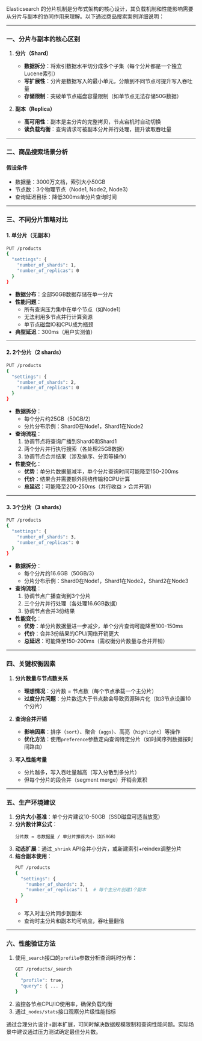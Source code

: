 Elasticsearch 的分片机制是分布式架构的核心设计，其负载机制和性能影响需要从分片与副本的协同作用来理解。以下通过商品搜索案例详细说明：

---

### **一、分片与副本的核心区别**
1. **分片（Shard）**
   - **数据拆分**：将索引数据水平切分成多个子集（每个分片都是一个独立Lucene索引）
   - **写扩展性**：分片是数据写入的最小单元，分散到不同节点可提升写入吞吐量
   - **存储限制**：突破单节点磁盘容量限制（如单节点无法存储50G数据）

2. **副本（Replica）**
   - **高可用性**：副本是主分片的完整拷贝，节点宕机时自动切换
   - **读负载均衡**：查询请求可被副本分片并行处理，提升读取吞吐量

---

### **二、商品搜索场景分析**
#### **假设条件**
- 数据量：3000万文档，索引大小50GB
- 节点数：3个物理节点（Node1, Node2, Node3）
- 查询延迟目标：降低300ms单分片查询时间

---

### **三、不同分片策略对比**
#### **1. 单分片（无副本）**
```bash
PUT /products
{
  "settings": {
    "number_of_shards": 1,
    "number_of_replicas": 0 
  }
}
```
- **数据分布**：全部50GB数据存储在单一分片
- **性能问题**：
  - 所有查询压力集中在单个节点（如Node1）
  - 无法利用多节点并行计算资源
  - 单节点磁盘IO和CPU成为瓶颈
- **典型延迟**：300ms（用户实测值）

---

#### **2. 2个分片（2 shards）**
```bash
PUT /products
{
  "settings": {
    "number_of_shards": 2,
    "number_of_replicas": 0 
  }
}
```
- **数据拆分**：
  - 每个分片约25GB（50GB/2）
  - 分片分布示例：Shard0在Node1，Shard1在Node2
- **查询流程**：
  1. 协调节点将查询广播到Shard0和Shard1
  2. 两个分片并行执行搜索（各处理25GB数据）
  3. 协调节点合并结果（涉及排序、分页等操作）
- **性能变化**：
  - **优势**：单分片数据量减半，单个分片查询时间可能降至150-200ms
  - **代价**：结果合并需要额外网络传输和CPU计算
  - **总延迟**：可能降至200-250ms（并行收益 > 合并开销）

---

#### **3. 3个分片（3 shards）**
```bash
PUT /products
{
  "settings": {
    "number_of_shards": 3,
    "number_of_replicas": 0 
  }
}
```
- **数据拆分**：
  - 每个分片约16.6GB（50GB/3）
  - 分片分布示例：Shard0在Node1，Shard1在Node2，Shard2在Node3
- **查询流程**：
  1. 协调节点广播查询到3个分片
  2. 三个分片并行处理（各处理16.6GB数据）
  3. 协调节点合并3份结果
- **性能变化**：
  - **优势**：单分片数据量进一步减少，单个分片查询可能降至100-150ms
  - **代价**：合并3份结果的CPU/网络开销更大
  - **总延迟**：可能降至150-200ms（需权衡分片数量与合并开销）

---

### **四、关键权衡因素**
1. **分片数量与节点数关系**
   - **理想情况**：分片数 = 节点数（每个节点承载一个主分片）
   - **过度分片问题**：分片数远大于节点数会导致资源碎片化（如3节点设置10个分片）

2. **查询合并开销**
   - **影响因素**：排序（`sort`）、聚合（`aggs`）、高亮（`highlight`）等操作
   - **优化方法**：使用`preference`参数定向查询特定分片（如时间序列数据按时间路由）

3. **写入性能考量**
   - 分片越多，写入吞吐量越高（写入分散到多分片）
   - 但每个分片的段合并（segment merge）开销会累积

---

### **五、生产环境建议**
1. **分片大小基准**：单个分片建议10-50GB（SSD磁盘可适当放宽）
2. **分片数计算公式**：
   ```
   分片数 ≈ 总数据量 / 单分片推荐大小（如50GB）
   ```
3. **动态扩展**：通过`_shrink` API合并小分片，或新建索引+reindex调整分片
4. **结合副本使用**：
   ```bash
   PUT /products
   {
     "settings": {
       "number_of_shards": 3,
       "number_of_replicas": 1  # 每个主分片创建1个副本
     }
   }
   ```
   - 写入时主分片同步到副本
   - 查询时主分片和副本均可响应，吞吐量翻倍

---

### **六、性能验证方法**
1. 使用`_search`接口的`profile`参数分析查询耗时分布：
   ```bash
   GET /products/_search
   {
     "profile": true,
     "query": { ... }
   }
   ```
2. 监控各节点CPU/IO使用率，确保负载均衡
3. 通过`_nodes/stats`接口观察分片级性能指标

通过合理分片设计+副本扩展，可同时解决数据规模限制和查询性能问题。实际场景中建议通过压力测试确定最佳分片数。